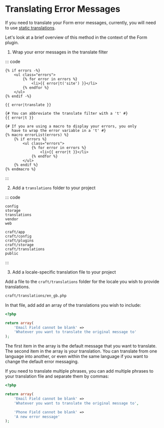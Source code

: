 # Translating Error Messages

If you need to translate your Form error messages, currently, you will need to use [static translations](https://craftcms.com/support/static-translations).

Let's look at a brief overview of this method in the context of the Form plugin.

1) Wrap your error messages in the translate filter

::: code

``` twig Craft 3
{% if errors -%}
    <ul class="errors">
        {% for error in errors %}
            <li>{{ error|t('site') }}</li>
        {% endfor %}
    </ul>
{% endif -%}
```

``` twig Craft 2
{{ error|translate }}

{# You can abbreviate the translate filter with a 't' #}
{{ error|t }}

{# If you are using a macro to display your errors, you only
   have to wrap the error variable in a 't' #}
{% macro errorList(errors) %}
	{% if errors %}
		<ul class="errors">
			{% for error in errors %}
				<li>{{ error|t }}</li>
			{% endfor %}
		</ul>
	{% endif %}
{% endmacro %}
```
:::

2) Add a `translations` folder to your project

::: code

``` text{3} Craft 3
config 
storage
translations
vendor
web
```

``` text{5} Craft 2
craft/app
craft/config
craft/plugins
craft/storage
craft/translations
public
```
:::

3) Add a locale-specific translation file to your project

Add a file to the `craft/translations` folder for the locale you wish to provide translations.

``` html
craft/translations/en_gb.php
```

In that file, add add an array of the translations you wish to include:

``` php
<?php

return array(
	'Email Field cannot be blank' => 
	'Whatever you want to translate the original message to'
);
```

The first item in the array is the default message that you want to translate.  The second item in the array is your translation.  You can translate from one language into another, or even within the same language if you want to change the default error messaging.

If you need to translate multiple phrases, you can add multiple phrases to your translation file and separate them by commas:

``` php
<?php

return array(
	'Email Field cannot be blank' => 
	'Whatever you want to translate the original message to',

	'Phone Field cannot be blank' => 
	'A new error message'
);
```